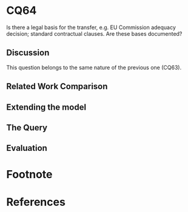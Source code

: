 # CQ64

Is there a legal basis for the transfer, e.g. EU Commission adequacy decision; standard contractual clauses. Are these bases documented?

## Discussion

This question belongs to the same nature of the previous one (CQ63). 

## Related Work Comparison
## Extending the model
## The Query
## Evaluation

# Footnote
# References